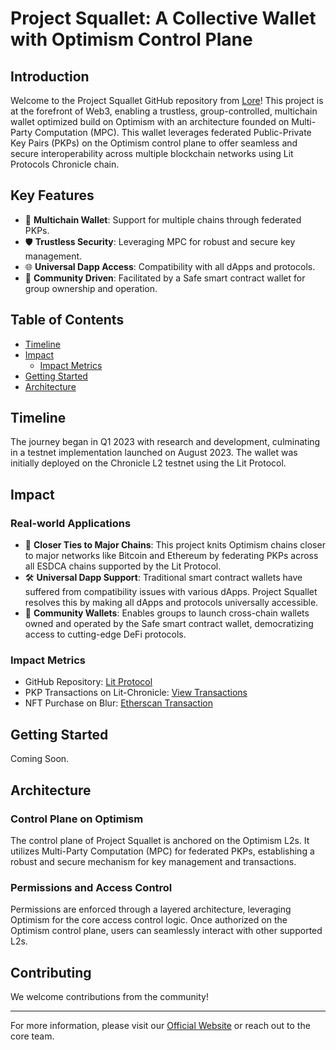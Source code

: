 # Project Squallet: A Collective Wallet with Optimism Control Plane

## Introduction

Welcome to the Project Squallet GitHub repository from [Lore](https://lore.xyz)! This project is at the forefront of Web3, enabling a trustless, group-controlled, multichain wallet optimized build on Optimism with an architecture founded on Multi-Party Computation (MPC). 
This wallet leverages federated Public-Private Key Pairs (PKPs) on the Optimism control plane to offer seamless and secure interoperability across multiple blockchain networks using Lit Protocols Chronicle chain.

## Key Features

- 🔄 **Multichain Wallet**: Support for multiple chains through federated PKPs.
- 🛡️ **Trustless Security**: Leveraging MPC for robust and secure key management.
- 🌐 **Universal Dapp Access**: Compatibility with all dApps and protocols.
- 🤝 **Community Driven**: Facilitated by a Safe smart contract wallet for group ownership and operation.

## Table of Contents

- [Timeline](#timeline)
- [Impact](#impact)
  - [Impact Metrics](#impact-metrics)
- [Getting Started](#getting-started)
- [Architecture](#architecture)

## Timeline

The journey began in Q1 2023 with research and development, culminating in a testnet implementation launched on August 2023. The wallet was initially deployed on the Chronicle L2 testnet using the Lit Protocol.

## Impact

### Real-world Applications

- 🌉 **Closer Ties to Major Chains**: This project knits Optimism chains closer to major networks like Bitcoin and Ethereum by federating PKPs across all ESDCA chains supported by the Lit Protocol.
- 🛠️ **Universal Dapp Support**: Traditional smart contract wallets have suffered from compatibility issues with various dApps. Project Squallet resolves this by making all dApps and protocols universally accessible.
- 🚀 **Community Wallets**: Enables groups to launch cross-chain wallets owned and operated by the Safe smart contract wallet, democratizing access to cutting-edge DeFi protocols.

### Impact Metrics

- GitHub Repository: [Lit Protocol](https://github.com/refractor-labs/lit-protocol)
- PKP Transactions on Lit-Chronicle: [View Transactions](https://chain.litprotocol.com/address/0x64c544B0CaE7277621A97De16EB8C13ABF42f30a/transactions#address-tabs)
- NFT Purchase on Blur: [Etherscan Transaction](https://etherscan.io/tx/0x42eb4dfd10de607719caee099c76722adcdcb99064ae6430d84de4daf48b738a)

## Getting Started

Coming Soon.

## Architecture

### Control Plane on Optimism

The control plane of Project Squallet is anchored on the Optimism L2s. It utilizes Multi-Party Computation (MPC) for federated PKPs, establishing a robust and secure mechanism for key management and transactions.

### Permissions and Access Control

Permissions are enforced through a layered architecture, leveraging Optimism for the core access control logic. Once authorized on the Optimism control plane, users can seamlessly interact with other supported L2s.

## Contributing

We welcome contributions from the community!

---

For more information, please visit our [Official Website](https://lore.xyz) or reach out to the core team.
